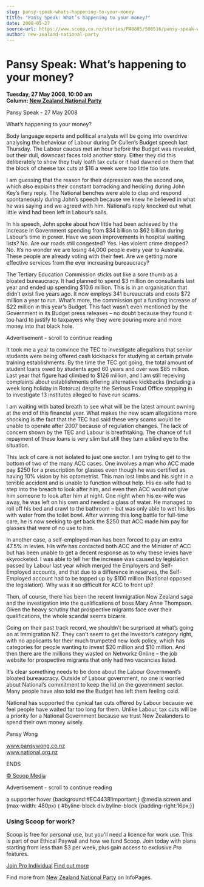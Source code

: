 ```yaml
---
slug: pansy-speak-whats-happening-to-your-money
title: "Pansy Speak: What’s happening to your money?"
date: 2008-05-27
source-url: https://www.scoop.co.nz/stories/PA0805/S00516/pansy-speak-whats-happening-to-your-money.htm
author: new-zealand-national-party
---
```

Pansy Speak: What’s happening to your money?
============================================

**Tuesday, 27 May 2008, 10:00 am**  
**Column: [New Zealand National Party](https://info.scoop.co.nz/New_Zealand_National_Party)**

Pansy Speak - 27 May 2008

What’s happening to your money?

Body language experts and political analysts will be going into overdrive analysing the behaviour of Labour during Dr Cullen’s Budget speech last Thursday. The Labour caucus met an hour before the Budget was revealed, but their dull, downcast faces told another story. Either they did this deliberately to show they truly loath tax cuts or it had dawned on them that the block of cheese tax cuts at $16 a week were too little too late.

I am guessing that the reason for their depression was the second one, which also explains their constant barracking and heckling during John Key’s fiery reply. The National benches were able to clap and respond spontaneously during John’s speech because we knew he believed in what he was saying and we agreed with him. National’s reply knocked out what little wind had been left in Labour’s sails.

In his speech, John spoke about how little had been achieved by the increase in Government spending from $34 billion to $62 billion during Labour’s time in power. Have we seen improvements in hospital waiting lists? No. Are our roads still congested? Yes. Has violent crime dropped? No. It’s no wonder we are losing 44,000 people every year to Australia. These people are already voting with their feet. Are we getting more effective services from the ever increasing bureaucracy?

The Tertiary Education Commission sticks out like a sore thumb as a bloated bureaucracy. It had planned to spend $3 million on consultants last year and ended up spending $10.6 million. This is in an organisation that didn’t exist five years ago. It now employs 341 bureaucrats and costs $72 million a year to run. What’s more, the commission got a funding increase of $22 million in this year’s Budget. This fact wasn’t even mentioned by the Government in its Budget press releases – no doubt because they found it too hard to justify to taxpayers why they were pouring more and more money into that black hole.

Advertisement - scroll to continue reading





It took me a year to convince the TEC to investigate allegations that senior students were being offered cash kickbacks for studying at certain private training establishments. By the time the TEC got going, the total amount of student loans owed by students aged 60 years and over was $85 million. Last year that figure had climbed to $126 million, and I am still receiving complaints about establishments offering alternative kickbacks (including a week long holiday in Rotorua) despite the Serious Fraud Office stepping in to investigate 13 institutes alleged to have run scams.

I am waiting with bated breath to see what will be the latest amount owning at the end of this financial year. What makes the new scam allegations more shocking is the fact that the TEC had said these very scams would be unable to operate after 2007 because of regulation changes. The lack of concern shown by the TEC and Labour is breathtaking. The chance of full repayment of these loans is very slim but still they turn a blind eye to the situation.

This lack of care is not isolated to just one sector. I am trying to get to the bottom of two of the many ACC cases. One involves a man who ACC made pay $250 for a prescription for glasses even though he was certified as having 10% vision by his optometrist. This man lost limbs and his sight in a terrible accident and is unable to function without help. His ex-wife had to step into the breach to look after him, and even then ACC would not give him someone to look after him at night. One night when his ex-wife was away, he was left on his own and needed a glass of water. He managed to roll off his bed and crawl to the bathroom – but was only able to wet his lips with water from the toilet bowl. After winning this long battle for full-time care, he is now seeking to get back the $250 that ACC made him pay for glasses that were of no use to him.

In another case, a self-employed man has been forced to pay an extra 47.5% in levies. His wife has contacted both ACC and the Minister of ACC but has been unable to get a decent response as to why these levies have skyrocketed. I was able to tell her the increase was caused by legislation passed by Labour last year which merged the Employers and Self-Employed accounts, and that due to a difference in reserves, the Self-Employed account had to be topped up by $100 million (National opposed the legislation). Why was it so difficult for ACC to front up?

Then, of course, there has been the recent Immigration New Zealand saga and the investigation into the qualifications of boss Mary Anne Thompson. Given the heavy scrutiny that prospective migrants face over their qualifications, the whole scandal seems bizarre.

Going on their past track record, we shouldn’t be surprised at what’s going on at Immigration NZ. They can’t seem to get the Investor’s category right, with no applicants for their much trumpeted new look policy, which has categories for people wanting to invest $20 million and $10 million. And then there are the millions they wasted on Networkz Online – the job website for prospective migrants that only had two vacancies listed.

It’s clear something needs to be done about the Labour Government’s bloated bureaucracy. Outside of Labour government, no one is worried about National’s commitment to keep the lid on the government sector. Many people have also told me the Budget has left them feeling cold.

National has supported the cynical tax cuts offered by Labour because we feel people have waited far too long for them. Unlike Labour, tax cuts will be a priority for a National Government because we trust New Zealanders to spend their own money wisely.

  
Pansy Wong

www.pansywong.co.nz  
www.national.org.nz

  
ENDS

[© Scoop Media](http://www.scoop.co.nz/about/terms.html)  

Advertisement - scroll to continue reading



a.supporter:hover {background:#EC4438!important;} @media screen and (max-width: 480px) { #byline-block div.byline-block {padding-right:16px;}}

### Using Scoop for work?

Scoop is free for personal use, but you’ll need a licence for work use. This is part of our Ethical Paywall and how we fund Scoop. Join today with plans starting from less than $3 per week, plus gain access to exclusive _Pro_ features.  
  
[Join Pro Individual](https://pro.scoop.co.nz/Individual/?from=ProIn24) [Find out more](https://pro.scoop.co.nz/using-scoop-for-work/?from=ProIn24)

Find more from [New Zealand National Party](https://info.scoop.co.nz/New_Zealand_National_Party) on InfoPages.